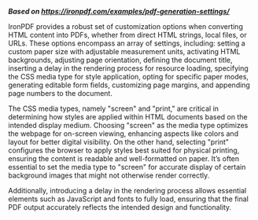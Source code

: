 ***Based on <https://ironpdf.com/examples/pdf-generation-settings/>***

IronPDF provides a robust set of customization options when converting HTML content into PDFs, whether from direct HTML strings, local files, or URLs. These options encompass an array of settings, including: setting a custom paper size with adjustable measurement units, activating HTML backgrounds, adjusting page orientation, defining the document title, inserting a delay in the rendering process for resource loading, specifying the CSS media type for style application, opting for specific paper modes, generating editable form fields, customizing page margins, and appending page numbers to the document.

The CSS media types, namely "screen" and "print," are critical in determining how styles are applied within HTML documents based on the intended display medium. Choosing "screen" as the media type optimizes the webpage for on-screen viewing, enhancing aspects like colors and layout for better digital visibility. On the other hand, selecting "print" configures the browser to apply styles best suited for physical printing, ensuring the content is readable and well-formatted on paper. It’s often essential to set the media type to "screen" for accurate display of certain background images that might not otherwise render correctly.

Additionally, introducing a delay in the rendering process allows essential elements such as JavaScript and fonts to fully load, ensuring that the final PDF output accurately reflects the intended design and functionality.
